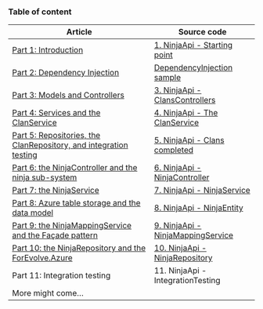 ### Table of content

<table class="table table-striped table-hover">
    <thead class="thead-inverse">
        <tr>
            <th>Article</th>
            <th>Source code</th>
        </tr>
    </thead>
    <tbody>
        <tr>
            <td><a href="/en/articles/2017/08/11/design-patterns-web-api-service-and-repository-part-1/">Part 1: Introduction</a></td>
            <td><a href="https://github.com/ForEvolve/ForEvolve.Blog.Samples/tree/master/1.%20NinjaApi%20-%20Starting%20point">1. NinjaApi - Starting point</a></td>
        </tr>
        <tr>
            <td><a href="/en/articles/2017/08/14/design-patterns-web-api-service-and-repository-part-2/">Part 2: Dependency Injection</a></td>
            <td><a href="https://github.com/ForEvolve/ForEvolve.Blog.Samples/tree/master/DependencyInjection">DependencyInjection sample</a></td>
        </tr>
        <tr>
            <td><a href="/en/articles/2017/08/17/design-patterns-web-api-service-and-repository-part-3/">Part 3: Models and Controllers</a></td>
            <td><a href="https://github.com/ForEvolve/ForEvolve.Blog.Samples/tree/master/3.%20NinjaApi%20-%20ClansControllers">3. NinjaApi - ClansControllers</a></td>
        </tr>
        <tr>
            <td><a href="/en/articles/2017/08/22/design-patterns-web-api-service-and-repository-part-4/">Part 4: Services and the ClanService</a></td>
            <td><a href="https://github.com/ForEvolve/ForEvolve.Blog.Samples/tree/master/4.%20NinjaApi%20-%20The%20ClanService">4. NinjaApi - The ClanService</a></td>
        </tr>
        <tr>
            <td><a href="/en/articles/2017/08/25/design-patterns-web-api-service-and-repository-part-5/">Part 5: Repositories, the ClanRepository, and integration testing</a></td>
            <td><a href="https://github.com/ForEvolve/ForEvolve.Blog.Samples/tree/master/5.%20NinjaApi%20-%20Clans%20completed">5. NinjaApi - Clans completed</a></td>
        </tr>
        <tr>
            <td><a href="/en/articles/2017/08/30/design-patterns-web-api-service-and-repository-part-6/">Part 6: the NinjaController and the ninja sub-system</a></td>
            <td><a href="https://github.com/ForEvolve/ForEvolve.Blog.Samples/tree/master/6.%20NinjaApi%20-%20NinjaController">6. NinjaApi - NinjaController</a></td>
        </tr>
        <tr>
            <td><a href="/en/articles/2017/09/04/design-patterns-web-api-service-and-repository-part-7/">Part 7: the NinjaService</a></td>
            <td><a href="https://github.com/ForEvolve/ForEvolve.Blog.Samples/tree/master/7.%20NinjaApi%20-%20NinjaService">7. NinjaApi - NinjaService</a></td>
        </tr>
        <tr>
            <td><a href="/en/articles/2017/09/07/design-patterns-web-api-service-and-repository-part-8/">Part 8: Azure table storage and the data model</a></td>
            <td><a href="https://github.com/ForEvolve/ForEvolve.Blog.Samples/tree/master/8.%20NinjaApi%20-%20NinjaEntity">8. NinjaApi - NinjaEntity</a></td>
        </tr>
        <tr>
            <td><a href="/en/articles/2017/09/11/design-patterns-web-api-service-and-repository-part-9/">Part 9: the NinjaMappingService and the Façade pattern</a></td>
            <td><a href="https://github.com/ForEvolve/ForEvolve.Blog.Samples/tree/master/9.%20NinjaApi%20-%20NinjaMappingService">9. NinjaApi - NinjaMappingService</a></td>
        </tr>
        <tr>
            <td><a href="/en/articles/2017/09/14/design-patterns-web-api-service-and-repository-part-10/">Part 10: the NinjaRepository and the ForEvolve.Azure</a></td>
            <td><a href="https://github.com/ForEvolve/ForEvolve.Blog.Samples/tree/master/10.%20NinjaApi%20-%20NinjaRepository">10. NinjaApi - NinjaRepository</a></td>
        </tr>
        <tr>
            <td>Part 11: Integration testing</td>
            <td>11. NinjaApi - IntegrationTesting</td>
        </tr>
        <!--
        <tr>
            <td><a href="/en/articles/2017/09/18/design-patterns-web-api-service-and-repository-part-11/">Part 11: Integration testing</a></td>
            <td><a href="https://github.com/ForEvolve/ForEvolve.Blog.Samples/tree/master/11.%20NinjaApi%20-%20IntegrationTesting">11. NinjaApi - IntegrationTesting</a></td>
        </tr>
        -->
        <tr>
            <td>More might come…</td>
            <td>&nbsp;</td>
        </tr>
    </tbody>
</table>
